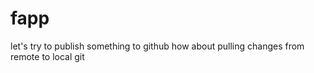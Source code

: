 # fapp

let's try to publish something to github
how about pulling changes from remote to local git
